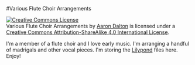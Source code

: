 #Various Flute Choir Arrangements

<a rel="license" href="http://creativecommons.org/licenses/by-sa/4.0/"><img alt="Creative Commons License" style="border-width:0" src="https://i.creativecommons.org/l/by-sa/4.0/88x31.png" /></a><br /><span xmlns:dct="http://purl.org/dc/terms/" property="dct:title">Various Flute Choir Arrangements</span> by <a xmlns:cc="http://creativecommons.org/ns#" href="https://www.perlkonig.com" property="cc:attributionName" rel="cc:attributionURL">Aaron Dalton</a> is licensed under a <a rel="license" href="http://creativecommons.org/licenses/by-sa/4.0/">Creative Commons Attribution-ShareAlike 4.0 International License</a>.

I'm a member of a flute choir and I love early music. I'm arranging a handful of madrigals and other vocal pieces. I'm storing the [Lilypond](http://www.lilypond.org) files here. Enjoy!
